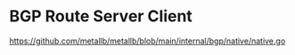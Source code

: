 


# BGP Route Server Client
https://github.com/metallb/metallb/blob/main/internal/bgp/native/native.go
